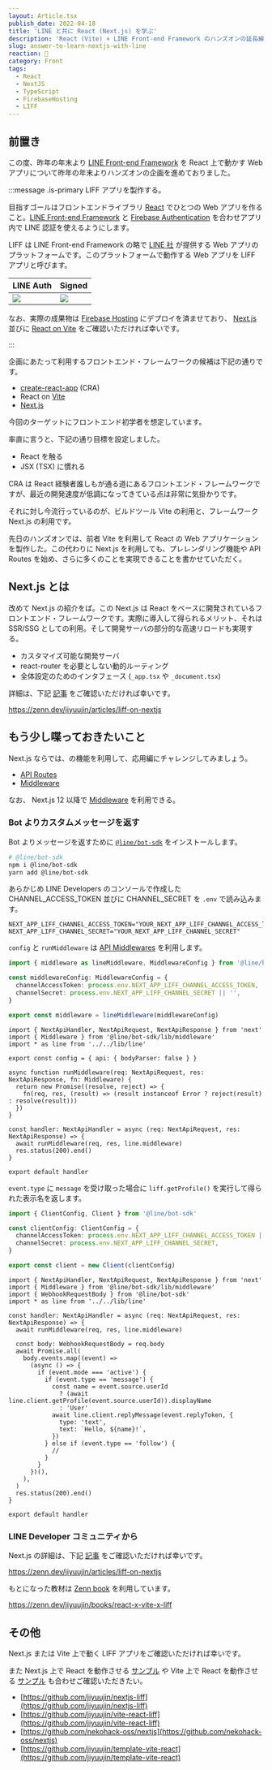 ```yaml
---
layout: Article.tsx
publish_date: 2022-04-18
title: 'LINE と共に React (Next.js) を学ぶ'
description: 'React (Vite) × LINE Front-end Framework のハンズオンの延長線上として、当ブログでは Next.js を　Vite の代わりに利用した際注意することを補足させていただきます。'
slug: answer-to-learn-nextjs-with-line
reaction: 🥷
category: Front
tags:
  - React
  - NextJS
  - TypeScript
  - FirebaseHosting
  - LIFF
---
```


## 前置き

この度、昨年の年末より
[LINE Front-end Framework](https://developers.line.biz/ja/docs/liff/overview/)
を React 上で動かす Web
アプリについて昨年の年末よりハンズオンの企画を進めておりました。

:::message .is-primary LIFF アプリを製作する。

目指すゴールはフロントエンドライブラリ [React](https://ja.reactjs.org)
でひとつの Web
アプリを作ること。[LINE Front-end Framework](https://developers.line.biz/ja/docs/liff/overview/)
と [Firebase Authentication](https://firebase.google.com/docs/auth)
を合わせアプリ内で LINE 認証を使えるようにします。

LIFF は LINE Front-end Framework の略で [LINE 社](https://linecorp.com/)
が提供する Web アプリのプラットフォームです。このプラットフォームで動作する Web
アプリを LIFF アプリと呼びます。

| LINE Auth                            | Signed                               |
| :----------------------------------- | :----------------------------------- |
| ![](https://i.imgur.com/1SD6yfH.jpg) | ![](https://i.imgur.com/pqQPnYp.jpg) |

なお、実際の成果物は
[Firebase Hosting](https://firebase.google.com/docs/hosting)
にデプロイを済ませており、 [Next.js](https://nextjs-liff.web.app/) 並びに
[React on Vite](https://vite-react-liff.web.app/) をご確認いただければ幸いです。

:::

企画にあたって利用するフロントエンド・フレームワークの候補は下記の通りです。

- [create-react-app](https://github.com/facebook/create-react-app) (CRA)
- React on [Vite](https://github.com/vitejs/vite)
- [Next.js](https://github.com/vercel/next.js)

今回のターゲットにフロントエンド初学者を想定しています。

率直に言うと、下記の通り目標を設定しました。

- React を触る
- JSX (TSX) に慣れる

CRA は React
経験者誰しもが通る道にあるフロントエンド・フレームワークですが、最近の開発速度が低調になってきている点は非常に気掛かりです。

それに対し今流行っているのが、ビルドツール Vite の利用と、フレームワーク Next.js
の利用です。

先日のハンズオンでは、前者 Vite を利用して React の Web
アプリケーションを製作した。この代わりに Next.js
を利用しても、プレレンダリング機能や API Routes
を始め、さらに多くのことを実現できることを書かせていただく。

## Next.js とは

改めて Next.js の紹介をば。この Next.js は React
をベースに開発されているフロントエンド・フレームワークです。実際に導入して得られるメリット、それは
SSR/SSG としての利用。そして開発サーバの部分的な高速リロードも実現する。

- カスタマイズ可能な開発サーバ
- react-router を必要としない動的ルーティング
- 全体設定のためのインタフェース (`_app.tsx` や `_document.tsx`)

詳細は、下記 [記事](https://zenn.dev/jiyuujin/articles/liff-on-nextjs)
をご確認いただければ幸いです。

https://zenn.dev/jiyuujin/articles/liff-on-nextjs

## もう少し喋っておきたいこと

Next.js ならでは、の機能を利用して、応用編にチャレンジしてみましょう。

- [API Routes](https://nextjs.org/docs/api-routes/introduction)
- [Middleware](https://nextjs.org/docs/advanced-features/middleware)

なお、 Next.js 12 以降で
[Middleware](https://nextjs.org/docs/advanced-features/middleware)
を利用できる。

### Bot よりカスタムメッセージを返す

Bot よりメッセージを返すために
[`@line/bot-sdk`](https://www.npmjs.com/package/@line/bot-sdk)
をインストールします。

```bash
# @line/bot-sdk
npm i @line/bot-sdk
yarn add @line/bot-sdk
```

あらかじめ LINE Developers のコンソールで作成した CHANNEL_ACCESS_TOKEN 並びに
CHANNEL_SECRET を `.env` で読み込みます。

```.env
NEXT_APP_LIFF_CHANNEL_ACCESS_TOKEN="YOUR_NEXT_APP_LIFF_CHANNEL_ACCESS_TOKEN"
NEXT_APP_LIFF_CHANNEL_SECRET="YOUR_NEXT_APP_LIFF_CHANNEL_SECRET"
```

`config` と `runMiddleware` は
[API Middlewares](https://nextjs.org/docs/api-routes/api-middlewares)
を利用します。

```line.ts
import { middleware as lineMiddleware, MiddlewareConfig } from '@line/bot-sdk'

const middlewareConfig: MiddlewareConfig = {
  channelAccessToken: process.env.NEXT_APP_LIFF_CHANNEL_ACCESS_TOKEN,
  channelSecret: process.env.NEXT_APP_LIFF_CHANNEL_SECRET || '',
}

export const middleware = lineMiddleware(middlewareConfig)
```

```webhook.tsx
import { NextApiHandler, NextApiRequest, NextApiResponse } from 'next'
import { Middleware } from '@line/bot-sdk/lib/middleware'
import * as line from '../../lib/line'

export const config = { api: { bodyParser: false } }

async function runMiddleware(req: NextApiRequest, res: NextApiResponse, fn: Middleware) {
  return new Promise((resolve, reject) => {
    fn(req, res, (result) => (result instanceof Error ? reject(result) : resolve(result)))
  })
}

const handler: NextApiHandler = async (req: NextApiRequest, res: NextApiResponse) => {
  await runMiddleware(req, res, line.middleware)
  res.status(200).end()
}

export default handler
```

`event.type` に `message` を受け取った場合に `liff.getProfile()`
を実行して得られた表示名を返します。

```line.ts
import { ClientConfig, Client } from '@line/bot-sdk'

const clientConfig: ClientConfig = {
  channelAccessToken: process.env.NEXT_APP_LIFF_CHANNEL_ACCESS_TOKEN || '',
  channelSecret: process.env.NEXT_APP_LIFF_CHANNEL_SECRET,
}

export const client = new Client(clientConfig)
```

```webhook.tsx
import { NextApiHandler, NextApiRequest, NextApiResponse } from 'next'
import { Middleware } from '@line/bot-sdk/lib/middleware'
import { WebhookRequestBody } from '@line/bot-sdk'
import * as line from '../../lib/line'

const handler: NextApiHandler = async (req: NextApiRequest, res: NextApiResponse) => {
  await runMiddleware(req, res, line.middleware)

  const body: WebhookRequestBody = req.body
  await Promise.all(
    body.events.map((event) =>
      (async () => {
        if (event.mode === 'active') {
          if (event.type == 'message') {
            const name = event.source.userId
              ? (await line.client.getProfile(event.source.userId)).displayName
              : 'User'
            await line.client.replyMessage(event.replyToken, {
              type: 'text',
              text: `Hello, ${name}!`,
            })
          } else if (event.type == 'follow') {
            //
          }
        }
      })(),
    ),
  )
  res.status(200).end()
}

export default handler
```

### LINE Developer コミュニティから

Next.js の詳細は、下記 [記事](https://zenn.dev/jiyuujin/articles/liff-on-nextjs)
をご確認いただければ幸いです。

https://zenn.dev/jiyuujin/articles/liff-on-nextjs

もとになった教材は [Zenn book](https://zenn.dev/books) を利用しています。

https://zenn.dev/jiyuujin/books/react-x-vite-x-liff

## その他

Next.js または Vite 上で動く LIFF アプリをご確認いただければ幸いです。

また Next.js 上で React を動作させる
[サンプル](https://github.com/nekohack-oss/nextjs) や Vite 上で React
を動作させる [サンプル](https://github.com/jiyuujin/template-vite-react)
も合わせご確認いただきたい。

- [https://github.com/jiyuujin/nextjs-liff](https://github.com/jiyuujin/nextjs-liff)
- [https://github.com/jiyuujin/vite-react-liff](https://github.com/jiyuujin/vite-react-liff)
- [https://github.com/nekohack-oss/nextjs](https://github.com/nekohack-oss/nextjs)
- [https://github.com/jiyuujin/template-vite-react](https://github.com/jiyuujin/template-vite-react)
